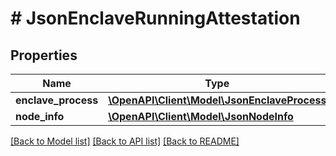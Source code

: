 # # JsonEnclaveRunningAttestation

## Properties

Name | Type | Description | Notes
------------ | ------------- | ------------- | -------------
**enclave_process** | [**\OpenAPI\Client\Model\JsonEnclaveProcess**](JsonEnclaveProcess.md) |  | [optional]
**node_info** | [**\OpenAPI\Client\Model\JsonNodeInfo**](JsonNodeInfo.md) |  | [optional]

[[Back to Model list]](../../README.md#models) [[Back to API list]](../../README.md#endpoints) [[Back to README]](../../README.md)
